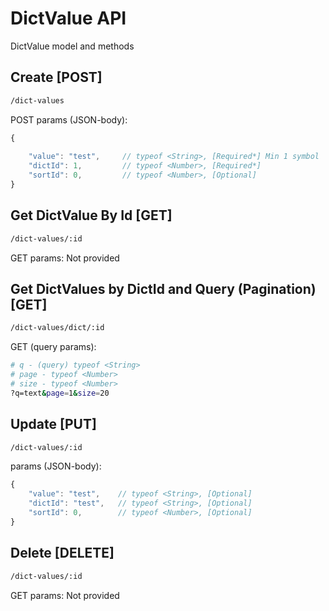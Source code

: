 # DictValue API

DictValue model and methods

## Create [POST]

```bash
/dict-values
```

POST params (JSON-body):

```js
{
    
    "value": "test",     // typeof <String>, [Required*] Min 1 symbol
    "dictId": 1,         // typeof <Number>, [Required*]
    "sortId": 0,         // typeof <Number>, [Optional]
}
```

## Get DictValue By Id [GET]

```bash
/dict-values/:id
```

GET params: Not provided

## Get DictValues by DictId and Query (Pagination) [GET]

```bash
/dict-values/dict/:id
```

GET (query params):

```bash
# q - (query) typeof <String>
# page - typeof <Number>
# size - typeof <Number>
?q=text&page=1&size=20
```

## Update [PUT]

```bash
/dict-values/:id
```

params (JSON-body):

```js
{
    "value": "test",    // typeof <String>, [Optional]
    "dictId": "test",   // typeof <String>, [Optional]
    "sortId": 0,        // typeof <Number>, [Optional]
}
```

## Delete [DELETE]

```bash
/dict-values/:id
```

GET params: Not provided
